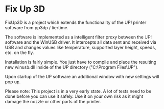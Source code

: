 Fix Up 3D
=========

FixUp3D is a project which extends the functionality of the UP! printer software from pp3dp / tiertime.

The software is implemented as a intelligent filter proxy between the UP! software and the WinUSB driver.
It intercepts all data sent and received via USB and changes values like temperature, supported layer height, speeds, etc. on the fly.

Installation is fairly simple. You just have to compile and place the resulting new winusb.dll inside of the UP directory ("C:\Program Files\UP").

Upon startup of the UP software an additional window with new settings will pop up.


Please note: This project is in a very early state. A lot of tests need to be done before you can use it safely. Use it on your own risk as it might damage the nozzle or other parts of the printer.